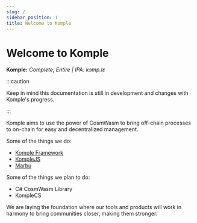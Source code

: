 ```yaml
---
slug: /
sidebar_position: 1
title: Welcome to Komple
---
```


# Welcome to Komple

**Komple:** _Complete, Entire | IPA: kɔmp.lɛ_

:::caution

Keep in mind this documentation is still in development and changes with Komple's progress.

:::

Komple aims to use the power of CosmWasm to bring off-chain processes to on-chain for easy and decentralized management.

Some of the things we do:

- [Komple Framework](/docs/komple-framework/overview.md)
- [KompleJS](/docs/komplejs/overview.md)
- [Marbu](/docs/marbu/overview.md)

Some of the things we plan to do:

- C# CosmWasm Library
- KompleCS

We are laying the foundation where our tools and products will work in harmony to bring communities closer, making them stronger. 
